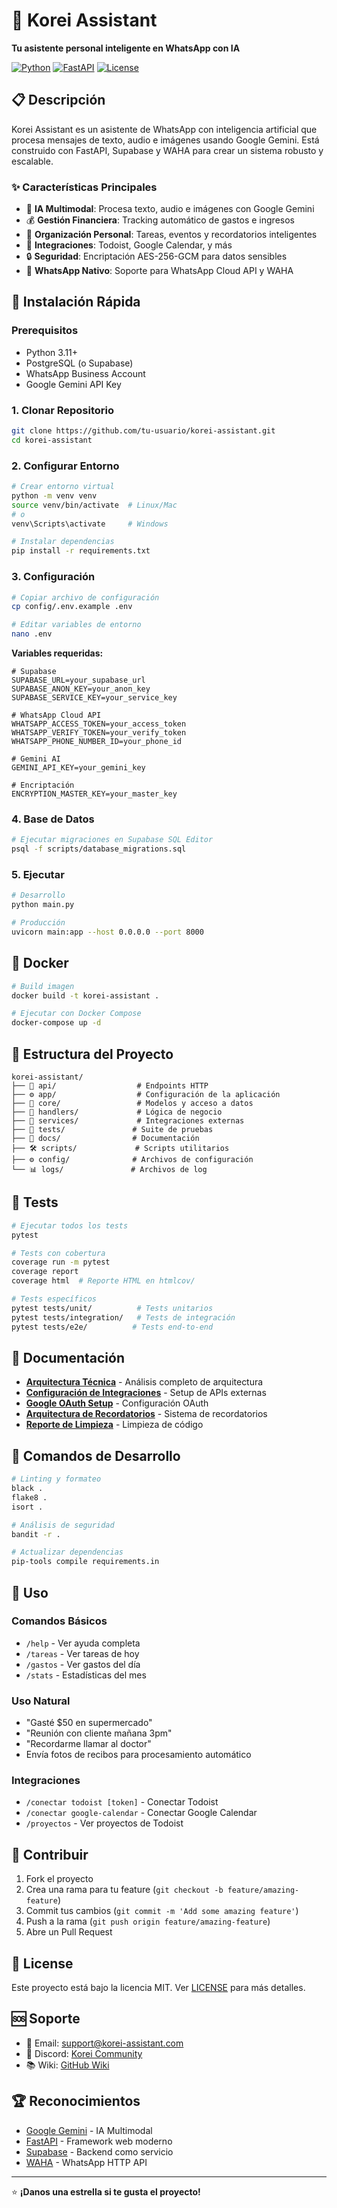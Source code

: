 # 🤖 Korei Assistant

**Tu asistente personal inteligente en WhatsApp con IA**

[![Python](https://img.shields.io/badge/Python-3.11+-blue.svg)](https://python.org)
[![FastAPI](https://img.shields.io/badge/FastAPI-0.109.0-green.svg)](https://fastapi.tiangolo.com)
[![License](https://img.shields.io/badge/License-MIT-yellow.svg)](LICENSE)

## 📋 Descripción

Korei Assistant es un asistente de WhatsApp con inteligencia artificial que procesa mensajes de texto, audio e imágenes usando Google Gemini. Está construido con FastAPI, Supabase y WAHA para crear un sistema robusto y escalable.

### ✨ Características Principales

- 🧠 **IA Multimodal**: Procesa texto, audio e imágenes con Google Gemini
- 💰 **Gestión Financiera**: Tracking automático de gastos e ingresos
- 📅 **Organización Personal**: Tareas, eventos y recordatorios inteligentes
- 🔗 **Integraciones**: Todoist, Google Calendar, y más
- 🔒 **Seguridad**: Encriptación AES-256-GCM para datos sensibles
- 📱 **WhatsApp Nativo**: Soporte para WhatsApp Cloud API y WAHA

## 🚀 Instalación Rápida

### Prerequisitos

- Python 3.11+
- PostgreSQL (o Supabase)
- WhatsApp Business Account
- Google Gemini API Key

### 1. Clonar Repositorio

```bash
git clone https://github.com/tu-usuario/korei-assistant.git
cd korei-assistant
```

### 2. Configurar Entorno

```bash
# Crear entorno virtual
python -m venv venv
source venv/bin/activate  # Linux/Mac
# o
venv\Scripts\activate     # Windows

# Instalar dependencias
pip install -r requirements.txt
```

### 3. Configuración

```bash
# Copiar archivo de configuración
cp config/.env.example .env

# Editar variables de entorno
nano .env
```

**Variables requeridas:**
```env
# Supabase
SUPABASE_URL=your_supabase_url
SUPABASE_ANON_KEY=your_anon_key
SUPABASE_SERVICE_KEY=your_service_key

# WhatsApp Cloud API
WHATSAPP_ACCESS_TOKEN=your_access_token
WHATSAPP_VERIFY_TOKEN=your_verify_token
WHATSAPP_PHONE_NUMBER_ID=your_phone_id

# Gemini AI
GEMINI_API_KEY=your_gemini_key

# Encriptación
ENCRYPTION_MASTER_KEY=your_master_key
```

### 4. Base de Datos

```bash
# Ejecutar migraciones en Supabase SQL Editor
psql -f scripts/database_migrations.sql
```

### 5. Ejecutar

```bash
# Desarrollo
python main.py

# Producción
uvicorn main:app --host 0.0.0.0 --port 8000
```

## 🐳 Docker

```bash
# Build imagen
docker build -t korei-assistant .

# Ejecutar con Docker Compose
docker-compose up -d
```

## 📁 Estructura del Proyecto

```
korei-assistant/
├── 🔧 api/                  # Endpoints HTTP
├── ⚙️ app/                  # Configuración de la aplicación
├── 💾 core/                 # Modelos y acceso a datos
├── 🎯 handlers/             # Lógica de negocio
├── 🔌 services/             # Integraciones externas
├── 🧪 tests/               # Suite de pruebas
├── 📁 docs/                # Documentación
├── 🛠️ scripts/             # Scripts utilitarios
├── ⚙️ config/              # Archivos de configuración
└── 📊 logs/               # Archivos de log
```

## 🧪 Tests

```bash
# Ejecutar todos los tests
pytest

# Tests con cobertura
coverage run -m pytest
coverage report
coverage html  # Reporte HTML en htmlcov/

# Tests específicos
pytest tests/unit/          # Tests unitarios
pytest tests/integration/   # Tests de integración
pytest tests/e2e/          # Tests end-to-end
```

## 📖 Documentación

- **[Arquitectura Técnica](docs/TECH_LEAD_ANALYSIS.md)** - Análisis completo de arquitectura
- **[Configuración de Integraciones](docs/INTEGRATION_SETUP.md)** - Setup de APIs externas
- **[Google OAuth Setup](docs/GOOGLE_OAUTH_SETUP.md)** - Configuración OAuth
- **[Arquitectura de Recordatorios](docs/REMINDER_ARCHITECTURE.md)** - Sistema de recordatorios
- **[Reporte de Limpieza](docs/CODE_CLEANUP_REPORT.md)** - Limpieza de código

## 🔧 Comandos de Desarrollo

```bash
# Linting y formateo
black .
flake8 .
isort .

# Análisis de seguridad
bandit -r .

# Actualizar dependencias
pip-tools compile requirements.in
```

## 🌟 Uso

### Comandos Básicos

- `/help` - Ver ayuda completa
- `/tareas` - Ver tareas de hoy
- `/gastos` - Ver gastos del día
- `/stats` - Estadísticas del mes

### Uso Natural

- "Gasté $50 en supermercado"
- "Reunión con cliente mañana 3pm"
- "Recordarme llamar al doctor"
- Envía fotos de recibos para procesamiento automático

### Integraciones

- `/conectar todoist [token]` - Conectar Todoist
- `/conectar google-calendar` - Conectar Google Calendar
- `/proyectos` - Ver proyectos de Todoist

## 🤝 Contribuir

1. Fork el proyecto
2. Crea una rama para tu feature (`git checkout -b feature/amazing-feature`)
3. Commit tus cambios (`git commit -m 'Add some amazing feature'`)
4. Push a la rama (`git push origin feature/amazing-feature`)
5. Abre un Pull Request

## 📝 License

Este proyecto está bajo la licencia MIT. Ver [LICENSE](LICENSE) para más detalles.

## 🆘 Soporte

- 📧 Email: support@korei-assistant.com
- 💬 Discord: [Korei Community](https://discord.gg/korei)
- 📚 Wiki: [GitHub Wiki](https://github.com/tu-usuario/korei-assistant/wiki)

## 🏆 Reconocimientos

- [Google Gemini](https://ai.google.dev/) - IA Multimodal
- [FastAPI](https://fastapi.tiangolo.com/) - Framework web moderno
- [Supabase](https://supabase.com/) - Backend como servicio
- [WAHA](https://waha.devlike.pro/) - WhatsApp HTTP API

---

⭐ **¡Danos una estrella si te gusta el proyecto!**